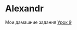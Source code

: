 # Alexandr
Мои дамашние задания
[Урок 9](https://alexandr1291.github.io/github/lesson9/ "Моя готовая домашка")
